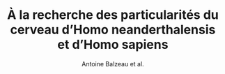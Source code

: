 ---
cat: gaia
subcat: architecture
bestof: false
author: Antoine Balzeau et al.
title: À la recherche des particularités du cerveau d’Homo neanderthalensis et d’Homo sapiens
journal: Bulletins et mémoires de la Société d’Anthropologie de Paris. BMSAP
year: 2024
type: article
url: https -//journals.openedition.org/bmsap/12394
doi: 10.4000/bmsap.12394
---
